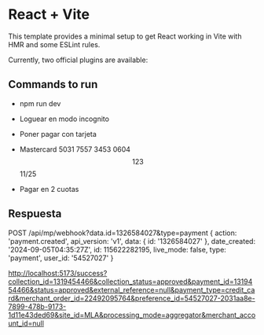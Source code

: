 # React + Vite

This template provides a minimal setup to get React working in Vite with HMR and some ESLint rules.

Currently, two official plugins are available:

## Commands to run

- npm run dev

- Loguear en modo incognito
- Poner pagar con tarjeta
- Mastercard 5031 7557 3453 0604 $$ 123 $$ 11/25
- Pagar en 2 cuotas

## Respuesta

POST /api/mp/webhook?data.id=1326584027&type=payment
{
  action: 'payment.created',
  api_version: 'v1',
  data: { id: '1326584027' },
  date_created: '2024-09-05T04:35:27Z',
  id: 115622282195,
  live_mode: false,
  type: 'payment',
  user_id: '54527027'
}

<http://localhost:5173/success?collection_id=1319454466&collection_status=approved&payment_id=1319454466&status=approved&external_reference=null&payment_type=credit_card&merchant_order_id=22492095764&preference_id=54527027-2031aa8e-7899-478b-9173-1d11e43ded69&site_id=MLA&processing_mode=aggregator&merchant_account_id=null>
